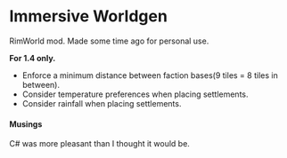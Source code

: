 # Immersive Worldgen

RimWorld mod. Made some time ago for personal use.

**For 1.4 only.**

- Enforce a minimum distance between faction bases(9 tiles = 8 tiles in between).
- Consider temperature preferences when placing settlements.
- Consider rainfall when placing settlements.


#### Musings

C# was more pleasant than I thought it would be.
